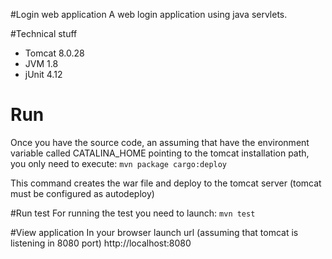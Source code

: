 #Login web application
A web login application using java servlets.

#Technical stuff
* Tomcat 8.0.28
* JVM 1.8
* jUnit 4.12

# Run
Once you have the source code, an assuming that have the environment variable called CATALINA_HOME pointing to the tomcat installation path, you only need to execute:
`mvn package cargo:deploy`

This command creates the war file and deploy to the tomcat server (tomcat must be configured as autodeploy)

#Run test
For running the test you need to launch:
`mvn test`

#View application
In your browser launch url (assuming that tomcat is listening in 8080 port)
http://localhost:8080
